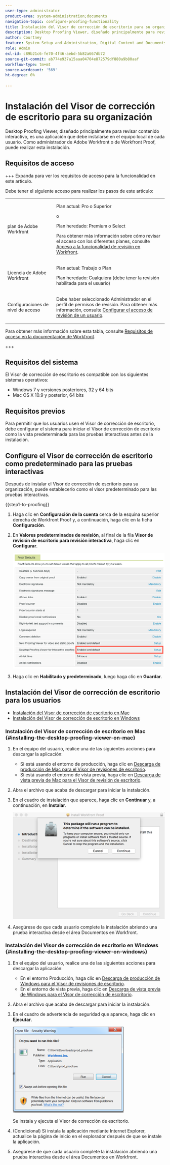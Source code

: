 ```yaml
---
user-type: administrator
product-area: system-administration;documents
navigation-topic: configure-proofing-functionality
title: Instalación del Visor de corrección de escritorio para su organización
description: Desktop Proofing Viewer, diseñado principalmente para revisar contenido interactivo, es una aplicación que debe instalarse en el equipo local de cada usuario. Como administrador de Adobe Workfront o de Workfront Proof, puede realizar esta instalación.
author: Courtney
feature: System Setup and Administration, Digital Content and Documents
role: Admin
exl-id: c89b21c6-fe70-4f46-aebd-5b82a667db72
source-git-commit: ab774e937a15aaa04704e872579df880a9b80aaf
workflow-type: tm+mt
source-wordcount: '569'
ht-degree: 0%

---
```


# Instalación del Visor de corrección de escritorio para su organización

<!--Audited: 05/2024-->

Desktop Proofing Viewer, diseñado principalmente para revisar contenido interactivo, es una aplicación que debe instalarse en el equipo local de cada usuario. Como administrador de Adobe Workfront o de Workfront Proof, puede realizar esta instalación.

## Requisitos de acceso

+++ Expanda para ver los requisitos de acceso para la funcionalidad en este artículo.

Debe tener el siguiente acceso para realizar los pasos de este artículo:

<table style="table-layout:auto">
 <col> 
 <col> 
 <tbody> 
  <tr> 
   <td role="rowheader">plan de Adobe Workfront</td> 
   <td> <p>Plan actual: Pro o Superior</p> <p>o</p> <p>Plan heredado: Premium o Select</p> <p>Para obtener más información sobre cómo revisar el acceso con los diferentes planes, consulte <a href="../../../administration-and-setup/manage-workfront/configure-proofing/access-to-proofing-functionality.md" class="MCXref xref">Acceso a la funcionalidad de revisión en Workfront</a>.</p> </td> 
  </tr> 
  <tr> 
   <td role="rowheader">Licencia de Adobe Workfront</td> 
   <td> <p>Plan actual: Trabajo o Plan</p> <p>Plan heredado: Cualquiera (debe tener la revisión habilitada para el usuario)</p> </td> 
  </tr> 
  <tr> 
   <td role="rowheader">Configuraciones de nivel de acceso</td> 
   <td> <p>Debe haber seleccionado Administrador en el perfil de permisos de revisión. Para obtener más información, consulte <a href="../../../administration-and-setup/manage-workfront/configure-proofing/configure-a-users-proofing-access.md" class="MCXref xref">Configurar el acceso de revisión de un usuario</a>.</p> </td> 
  </tr> 
 </tbody> 
</table>

Para obtener más información sobre esta tabla, consulte [Requisitos de acceso en la documentación de Workfront](/help/quicksilver/administration-and-setup/add-users/access-levels-and-object-permissions/access-level-requirements-in-documentation.md).

+++

## Requisitos del sistema

El Visor de corrección de escritorio es compatible con los siguientes sistemas operativos:

* Windows 7 y versiones posteriores, 32 y 64 bits
* Mac OS X 10.9 y posterior, 64 bits

## Requisitos previos

Para permitir que los usuarios usen el Visor de corrección de escritorio, debe configurar el sistema para iniciar el Visor de corrección de escritorio como la vista predeterminada para las pruebas interactivas antes de la instalación.

## Configure el Visor de corrección de escritorio como predeterminado para las pruebas interactivas

Después de instalar el Visor de corrección de escritorio para su organización, puede establecerlo como el visor predeterminado para las pruebas interactivas.

{{step1-to-proofing}}

1. Haga clic en **Configuración de la cuenta** cerca de la esquina superior derecha de Workfront Proof y, a continuación, haga clic en la ficha **Configuración**.

1. En **Valores predeterminados de revisión**, al final de la fila **Visor de revisión de escritorio para revisión interactiva**, haga clic en **Configurar**.

   ![Valores predeterminados de revisión](assets/proof-defaults.png)

1. Haga clic en **Habilitado y predeterminado**, luego haga clic en **Guardar**.

## Instalación del Visor de corrección de escritorio para los usuarios

* [Instalación del Visor de corrección de escritorio en Mac](#installing-the-desktop-proofing-viewer-on-mac)
* [Instalación del Visor de corrección de escritorio en Windows](#installing-the-desktop-proofing-viewer-on-windows)

### Instalación del Visor de corrección de escritorio en Mac {#installing-the-desktop-proofing-viewer-on-mac}

1. En el equipo del usuario, realice una de las siguientes acciones para descargar la aplicación:

   * Si está usando el entorno de producción, haga clic en [Descarga de producción de Mac para el Visor de revisiones de escritorio](https://assets.proofhq.com/nativeviewer/desktop_viewer/Workfront+Proof-2.1.19.pkg).
   * Si está usando el entorno de vista previa, haga clic en [Descarga de vista previa de Mac para el Visor de revisión de escritorio](https://assets.preview.proofhq.com/nativeviewer/desktop_viewer/Workfront+Proof+Preview-2.1.19.pkg).

1. Abra el archivo que acaba de descargar para iniciar la instalación.
1. En el cuadro de instalación que aparece, haga clic en **Continuar** y, a continuación, en **Instalar**.

   ![Cuadro de instalación](assets/install-wf-proof-box.png)

1. Asegúrese de que cada usuario complete la instalación abriendo una prueba interactiva desde el área Documentos en Workfront.

### Instalación del Visor de corrección de escritorio en Windows {#installing-the-desktop-proofing-viewer-on-windows}

1. En el equipo del usuario, realice una de las siguientes acciones para descargar la aplicación:

   * En el entorno Producción, haga clic en [Descarga de producción de Windows para el Visor de revisiones de escritorio](https://assets.proofhq.com/nativeviewer/desktop_viewer/Workfront+Proof+Setup+2.1.19.exe).
   * En el entorno de vista previa, haga clic en [Descarga de vista previa de Windows para el Visor de corrección de escritorio](https://assets.preview.proofhq.com/nativeviewer/desktop_viewer/Workfront+Proof+Preview+Setup+2.1.19.exe).

1. Abra el archivo que acaba de descargar para iniciar la instalación.
1. En el cuadro de advertencia de seguridad que aparece, haga clic en **Ejecutar**.

   ![Captura de pantalla_2018-05-02_at_10.56.55_AM.png](assets/screen-shot-2018-05-02-at-10.56.55-am-350x271.png)

   Se instala y ejecuta el Visor de corrección de escritorio.

1. (Condicional) Si instala la aplicación mediante Internet Explorer, actualice la página de inicio en el explorador después de que se instale la aplicación.
1. Asegúrese de que cada usuario complete la instalación abriendo una prueba interactiva desde el área Documentos en Workfront.
